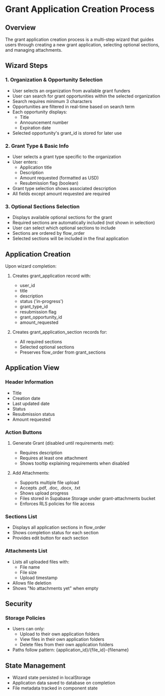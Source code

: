 # Grant Application Creation Process

## Overview
The grant application creation process is a multi-step wizard that guides users through creating a new grant application, selecting optional sections, and managing attachments.

## Wizard Steps

### 1. Organization & Opportunity Selection
- User selects an organization from available grant funders
- User can search for grant opportunities within the selected organization
- Search requires minimum 3 characters
- Opportunities are filtered in real-time based on search term
- Each opportunity displays:
  - Title
  - Announcement number
  - Expiration date
- Selected opportunity's grant_id is stored for later use

### 2. Grant Type & Basic Info
- User selects a grant type specific to the organization
- User enters:
  - Application title
  - Description
  - Amount requested (formatted as USD)
  - Resubmission flag (boolean)
- Grant type selection shows associated description
- All fields except amount requested are required

### 3. Optional Sections Selection
- Displays available optional sections for the grant
- Required sections are automatically included (not shown in selection)
- User can select which optional sections to include
- Sections are ordered by flow_order
- Selected sections will be included in the final application

## Application Creation
Upon wizard completion:
1. Creates grant_application record with:
   - user_id
   - title
   - description
   - status ('in-progress')
   - grant_type_id
   - resubmission flag
   - grant_opportunity_id
   - amount_requested

2. Creates grant_application_section records for:
   - All required sections
   - Selected optional sections
   - Preserves flow_order from grant_sections

## Application View

### Header Information
- Title
- Creation date
- Last updated date
- Status
- Resubmission status
- Amount requested

### Action Buttons
1. Generate Grant (disabled until requirements met):
   - Requires description
   - Requires at least one attachment
   - Shows tooltip explaining requirements when disabled

2. Add Attachments:
   - Supports multiple file upload
   - Accepts .pdf, .doc, .docx, .txt
   - Shows upload progress
   - Files stored in Supabase Storage under grant-attachments bucket
   - Enforces RLS policies for file access

### Sections List
- Displays all application sections in flow_order
- Shows completion status for each section
- Provides edit button for each section

### Attachments List
- Lists all uploaded files with:
  - File name
  - File size
  - Upload timestamp
- Allows file deletion
- Shows "No attachments yet" when empty

## Security
### Storage Policies
- Users can only:
  - Upload to their own application folders
  - View files in their own application folders
  - Delete files from their own application folders
- Paths follow pattern: {application_id}/{file_id}-{filename}

## State Management
- Wizard state persisted in localStorage
- Application data saved to database on completion
- File metadata tracked in component state